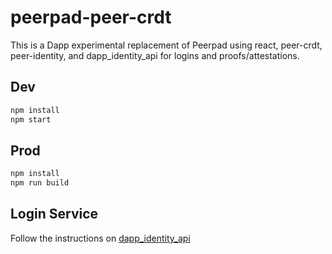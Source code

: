# peerpad-peer-crdt

This is a Dapp experimental replacement of Peerpad using react, peer-crdt, peer-identity, and dapp\_identity\_api for logins and proofs/attestations.

## Dev

```sh
npm install
npm start
```

## Prod

```sh
npm install
npm run build
```

## Login Service

Follow the instructions on [dapp\_identity\_api](https://github.com/ipfs-shipyard/dapp_identity_api)

